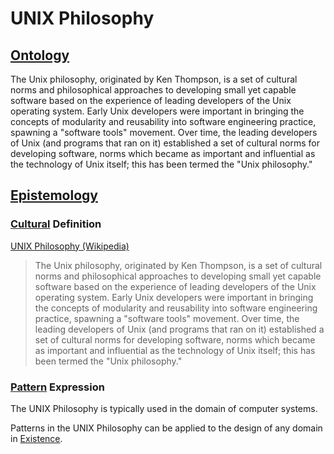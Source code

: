 # UNIX Philosophy

## [Ontology](./ontology.md)

The Unix philosophy, originated by Ken Thompson, is a set of cultural norms and philosophical approaches to developing small yet capable software based on the experience of leading developers of the Unix operating system. Early Unix developers were important in bringing the concepts of modularity and reusability into software engineering practice, spawning a "software tools" movement. Over time, the leading developers of Unix (and programs that ran on it) established a set of cultural norms for developing software, norms which became as important and influential as the technology of Unix itself; this has been termed the "Unix philosophy."

## [Epistemology](./epistemology.md)

### [Cultural](./culture.md) Definition

<a href="https://en.wikipedia.org/wiki/Unix_philosophy" target="_blank">UNIX Philosophy (Wikipedia)</a>

> The Unix philosophy, originated by Ken Thompson, is a set of cultural norms and philosophical approaches to developing small yet capable software based on the experience of leading developers of the Unix operating system. Early Unix developers were important in bringing the concepts of modularity and reusability into software engineering practice, spawning a "software tools" movement. Over time, the leading developers of Unix (and programs that ran on it) established a set of cultural norms for developing software, norms which became as important and influential as the technology of Unix itself; this has been termed the "Unix philosophy."

### [Pattern](./pattern.md) Expression

The UNIX Philosophy is typically used in the domain of computer systems.

Patterns in the UNIX Philosophy can be applied to the design of any domain in [Existence](./existence.md).

